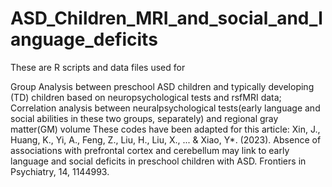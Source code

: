 # ASD_Children_MRI_and_social_and_language_deficits
These are R scripts and data files used for

Group Analysis between preschool ASD children and typically developing (TD) children based on neuropsychological tests and rsfMRI data;
Correlation analysis between neuralpsychological tests(early language and social abilities in these two groups, separately) and regional gray matter(GM) volume
These codes have been adapted for this article: Xin, J., Huang, K., Yi, A., Feng, Z., Liu, H., Liu, X., ... & Xiao, Y*. (2023). Absence of associations with prefrontal cortex and cerebellum may link to early language and social deficits in preschool children with ASD. Frontiers in Psychiatry, 14, 1144993.
